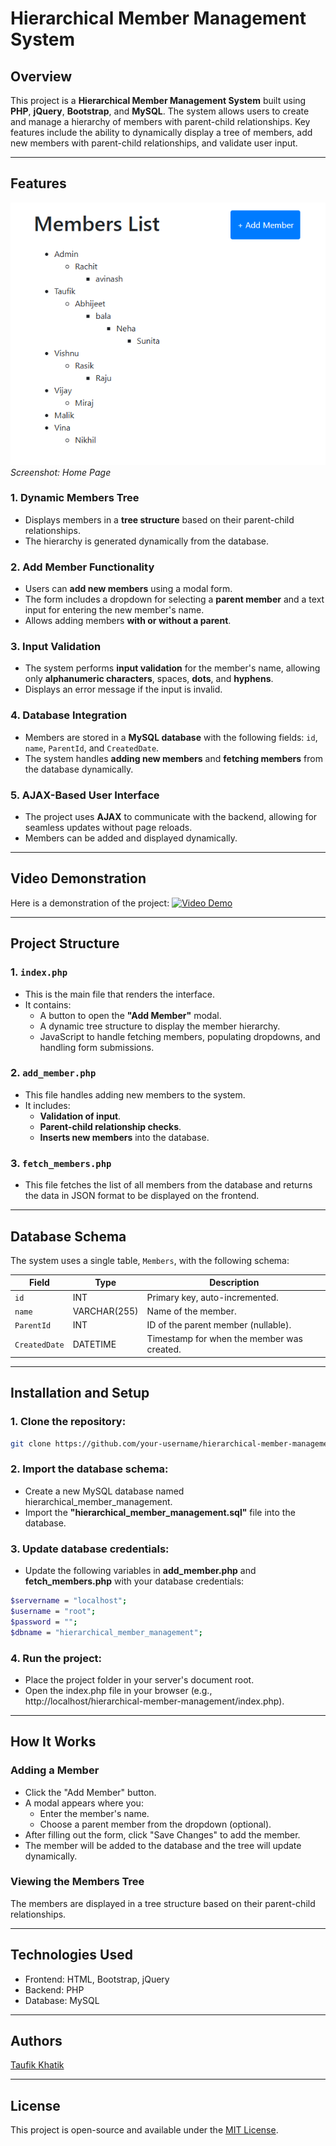 
# Hierarchical Member Management System

## Overview
This project is a **Hierarchical Member Management System** built using **PHP**, **jQuery**, **Bootstrap**, and **MySQL**. The system allows users to create and manage a hierarchy of members with parent-child relationships. Key features include the ability to dynamically display a tree of members, add new members with parent-child relationships, and validate user input.

---

## Features

![Home Page](https://github.com/taufik-khatik/hierarchical_member_management/blob/main/home-page-screenshot.png)
*Screenshot: Home Page*

### 1. **Dynamic Members Tree**
   - Displays members in a **tree structure** based on their parent-child relationships.
   - The hierarchy is generated dynamically from the database.

### 2. **Add Member Functionality**
   - Users can **add new members** using a modal form.
   - The form includes a dropdown for selecting a **parent member** and a text input for entering the new member's name.
   - Allows adding members **with or without a parent**.

### 3. **Input Validation**
   - The system performs **input validation** for the member's name, allowing only **alphanumeric characters**, spaces, **dots**, and **hyphens**.
   - Displays an error message if the input is invalid.

### 4. **Database Integration**
   - Members are stored in a **MySQL database** with the following fields: `id`, `name`, `ParentId`, and `CreatedDate`.
   - The system handles **adding new members** and **fetching members** from the database dynamically.

### 5. **AJAX-Based User Interface**
   - The project uses **AJAX** to communicate with the backend, allowing for seamless updates without page reloads.
   - Members can be added and displayed dynamically.

---

## Video Demonstration

Here is a demonstration of the project:
[![Video Demo](https://github.com/taufik-khatik/hierarchical_member_management/blob/main/video-demo.gif)](https://github.com/taufik-khatik/hierarchical_member_management/blob/main/video-demo.gif)

---

## Project Structure

### 1. **`index.php`**
   - This is the main file that renders the interface.
   - It contains:
     - A button to open the **"Add Member"** modal.
     - A dynamic tree structure to display the member hierarchy.
     - JavaScript to handle fetching members, populating dropdowns, and handling form submissions.

### 2. **`add_member.php`**
   - This file handles adding new members to the system.
   - It includes:
     - **Validation of input**.
     - **Parent-child relationship checks**.
     - **Inserts new members** into the database.

### 3. **`fetch_members.php`**
   - This file fetches the list of all members from the database and returns the data in JSON format to be displayed on the frontend.

---

## Database Schema

The system uses a single table, `Members`, with the following schema:

| Field        | Type          | Description                                  |
|--------------|---------------|----------------------------------------------|
| `id`         | INT           | Primary key, auto-incremented.               |
| `name`       | VARCHAR(255)  | Name of the member.                          |
| `ParentId`   | INT           | ID of the parent member (nullable).          |
| `CreatedDate`| DATETIME      | Timestamp for when the member was created.   |

---

## Installation and Setup

### 1. Clone the repository:
   ```bash
   git clone https://github.com/your-username/hierarchical-member-management.git
   ```

### 2. Import the database schema:
   - Create a new MySQL database named hierarchical_member_management.
   - Import the **"hierarchical_member_management.sql"** file into the database.

### 3. Update database credentials:
   - Update the following variables in **add_member.php** and **fetch_members.php** with your database credentials:
   ```bash
   $servername = "localhost";
   $username = "root";
   $password = "";
   $dbname = "hierarchical_member_management";
   ```
   
### 4. Run the project:
   - Place the project folder in your server's document root.
   - Open the index.php file in your browser (e.g., http://localhost/hierarchical-member-management/index.php).

---

## How It Works

### Adding a Member
   - Click the "Add Member" button.
   - A modal appears where you:
      - Enter the member's name.
      - Choose a parent member from the dropdown (optional).
   - After filling out the form, click "Save Changes" to add the member.
   - The member will be added to the database and the tree will update dynamically.

### Viewing the Members Tree
The members are displayed in a tree structure based on their parent-child relationships.

---

## Technologies Used
- Frontend: HTML, Bootstrap, jQuery
- Backend: PHP
- Database: MySQL

---

## Authors

[Taufik Khatik](https://taufikkhatik.netlify.app/)

---

## License
This project is open-source and available under the [MIT License](https://github.com/taufik-khatik/hierarchical_member_management/blob/main/LICENSE).

